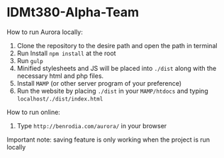 # IDMt380-Alpha-Team

How to run Aurora locally:
1. Clone the repository to the desire path and open the path in terminal
2. Run Install `npm install` at the root 
3. Run `gulp`
4. Minified stylesheets and JS will be placed into `./dist` along with the necessary html and php files.
5. Install `MAMP` (or other server program of your preference)
6. Run the website by placing `./dist` in your `MAMP/htdocs` and typing  `localhost/./dist/index.html`

How to run online:
1. Type `http://benrodia.com/aurora/` in your browser

Important note: saving feature is only working when the project is run locally
